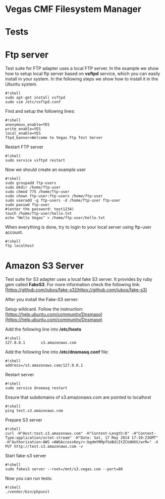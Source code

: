 Vegas CMF Filesystem Manager
============================


Tests
=====


Ftp server
==========

Test suite for FTP adapter uses a local FTP server. In the example we show how to setup local ftp server based on **vsftpd** service, which you can easily install in your system.
In the following steps we show how to install it in the Ubuntu system.

```
#!shell
sudo apt-get install vsftpd
sudo vim /etc/vsftpd.conf
```

Find and setup the following lines:

```
#!shell
anonymous_enable=YES
write_enable=YES
local_enable=YES
ftpd_banner=Welcome to Vegas Ftp Test Server
```

Restart FTP server

```
#!shell
sudo service vsftpd restart
```

Now we should create an example user

```
#!shell
sudo groupadd ftp-users
sudo mkdir /home/ftp-user
sudo chmod 775 /home/ftp-user
sudo chown ftp-user:ftp-users /home/ftp-user
sudo useradd -g ftp-users -d /home/ftp-user ftp-user
sudo passwd ftp-user
#(enter the password: test1234)
touch /home/ftp-user/hello.txt
echo "Hello Vegas" > /home/ftp-user/hello.txt
```

When everything is done, try to login to your local server using ftp-user account.

```
#!shell
ftp localhost
```

Amazon S3 Server
================
Test suite for S3 adapter uses a local fake S3 server. It provides by ruby gem called **FakeS3**.
For more information check the following link: [https://github.com/jubos/fake-s3](https://github.com/jubos/fake-s3)

After you install the Fake-S3 server:

Setup wildcard. Follow the instruction: [https://help.ubuntu.com/community/Dnsmasq](https://help.ubuntu.com/community/Dnsmasq)

Add the following line into **/etc/hosts**

```
#!shell
127.0.0.1       s3.amazonaws.com
```

Add the following line into **/etc/dnsmasq.conf** file:

```
#!shell
address=/s3.amazonaws.com/127.0.0.1
```

Restart server

```
#!shell
sudo service dnsmasq restart
```

Ensure that subdomains of s3.amazonaws.com are pointed to localhost

```
#!shell
ping test.s3.amazonaws.com
```

Prepare S3 server

```
#!shell
curl -H"Host:test.s3.amazonaws.com" -H"Content-Length:0" -H"Content-Type:application/octet-stream" -H"Date: Sat, 17 May 2014 17:10:23GMT" -H"Authorization:AWS <AWSAccessKey/>:bgdmYRMpfSeBdiItZCUdHXV/wrM=" -X PUT http://test.s3.amazonaws.com -v
```

Start fake-s3 server

```
#!shell
sudo fakes3 server --root=/mnt/s3.vegas.com --port=80
```


Now you can run tests:

```
#!shell
./vendor/bin/phpunit
```